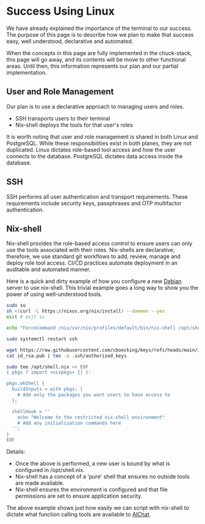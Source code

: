 # Success Using Linux

We have already explained the importance of the terminal to our success. The purpose of this page is to describe how we plan to make that success easy, well understood, declarative and automated.

When the concepts in this page are fully implemented in the chuck-stack, this page will go away, and its contents will be move to other functional areas. Until then, this information represents our plan and our partial implementation.

## User and Role Management

Our plan is to use a declarative approach to managing users and roles. 

- SSH transports users to their terminal
- Nix-shell deploys the tools for that user's roles

<!-- the following is duplicated in multiple places including success-postgresql -->
It is worth noting that user and role management is shared in both Linux and PostgreSQL. While these responsibilities exist in both planes, they are not duplicated. Linux dictates role-based tool access and how the user connects to the database. PostgreSQL dictates data access inside the database.

## SSH

SSH performs all user authentication and transport requirements. These requirements include security keys, passphrases and OTP multifactor authentication.


## Nix-shell

Nix-shell provides the role-based access control to ensure users can only use the tools associated with their roles. Nix-shells are declarative; therefore, we use standard git workflows to add, review, manage and deploy role tool access. CI/CD practices automate deployment in an auditable and automated manner.

Here is a quick and dirty example of how you configure a new [Debian](./tool-linux.md#debian) server to use nix-shell. This trivial example goes a long way to show you the power of using well-understood tools.

```bash
sudo su
sh <(curl -L https://nixos.org/nix/install) --daemon --yes
exit # exit su

echo "ForceCommand /nix/var/nix/profiles/default/bin/nix-shell /opt/shell.nix" | sudo tee -a /etc/ssh/sshd_config

sudo systemctl restart ssh

wget https://raw.githubusercontent.com/cboecking/keys/refs/heads/main/id_rsa.pub
cat id_rsa.pub | tee -a .ssh/authorized_keys

sudo tee /opt/shell.nix << EOF
{ pkgs ? import <nixpkgs> {} }:

pkgs.mkShell {
  buildInputs = with pkgs; [
    # Add only the packages you want users to have access to
  ];

  shellHook = ''
    echo "Welcome to the restricted nix-shell environment"
    # Add any initialization commands here
  '';
}
EOF
```
Details:

- Once the above is performed, a new user is bound by what is configured in /opt/shell.nix.
- Nix-shell has a concept of a 'pure' shell that ensures no outside tools are made available.
- Nix-shell ensures the environment is configured and that file permissions are set to ensure application security.

The above example shows just how easily we can script with nix-shell to dictate what function calling tools are available to [AIChat](./tool-aichat.md).
